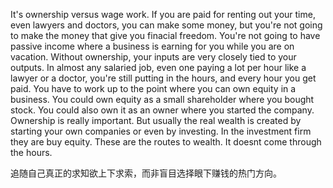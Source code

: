 It's ownership versus wage work. If you are paid for renting out your time, even lawyers and doctors, you can make some money, but 	you're not going to make the money that give you finacial freedom. You're not going to have passive income where a business is earning for you while you are on vacation. Without ownership, your inputs are very closely tied to your outputs. In almost any salaried job, even one paying a lot per hour like a lawyer or a doctor, you're still putting in the hours, and every hour you get paid. You have to work up to the point where you can own equity in a business. You could own equity as a small shareholder where you bought stock. You could also own it as an owner where you started the company. Ownership is really important. But usually the real wealth is created by starting your own companies or even by investing. In the investment firm they are buy equity. These are the routes to wealth. It doesnt come through the hours.

追随自己真正的求知欲上下求索，而非盲目选择眼下赚钱的热门方向。
